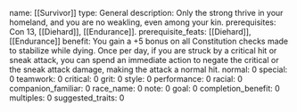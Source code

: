 name: [[Survivor]]
type: General
description: Only the strong thrive in your homeland, and you are no weakling, even among your kin.
prerequisites: Con 13, [[Diehard]], [[Endurance]].
prerequisite_feats: [[Diehard]], [[Endurance]]
benefit: You gain a +5 bonus on all Constitution checks made to stabilize while dying. Once per day, if you are struck by a critical hit or sneak attack, you can spend an immediate action to negate the critical or the sneak attack damage, making the attack a normal hit.
normal: 0
special: 0
teamwork: 0
critical: 0
grit: 0
style: 0
performance: 0
racial: 0
companion_familiar: 0
race_name: 0
note: 0
goal: 0
completion_benefit: 0
multiples: 0
suggested_traits: 0

